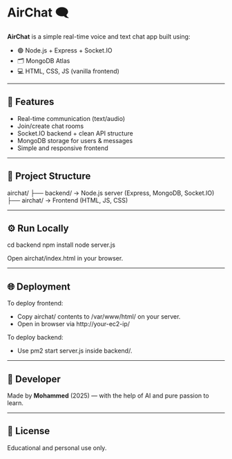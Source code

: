 # AirChat 🗨️

**AirChat** is a simple real-time voice and text chat app built using:

- 🟢 Node.js + Express + Socket.IO
- 🗂️ MongoDB Atlas
- 💻 HTML, CSS, JS (vanilla frontend)

---

## 🚀 Features

- Real-time communication (text/audio)
- Join/create chat rooms
- Socket.IO backend + clean API structure
- MongoDB storage for users & messages
- Simple and responsive frontend

---

## 📁 Project Structure

airchat/
├── backend/       → Node.js server (Express, MongoDB, Socket.IO)
├── airchat/       → Frontend (HTML, JS, CSS)

---

## ⚙️ Run Locally

cd backend
npm install
node server.js

Open airchat/index.html in your browser.

---

## 🌐 Deployment

To deploy frontend:
- Copy airchat/ contents to /var/www/html/ on your server.
- Open in browser via http://your-ec2-ip/

To deploy backend:
- Use pm2 start server.js inside backend/.

---

## 👤 Developer

Made by **Mohammed** (2025) — with the help of AI and pure passion to learn.

---

## 📜 License

Educational and personal use only.
